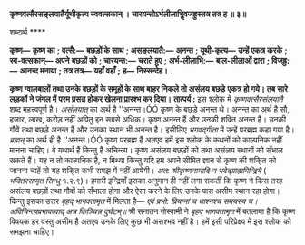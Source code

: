 **कृष्णवत्सैरसङ्लयातैर्यूथीकृत्य स्ववत्सकान् ।** **चारयन्तोऽर्भलीलाभिॢवजह्रुस्तत्र तत्र ह ॥ ३॥** 

शब्दार्थ **** 

**कृष्ण—** **कृष्ण का** **; वत्सै:—** **बछड़ों के साथ** **; असङ्लयातै:—** **अनन्त** **; यूथी-कृत्य—** **उन्हें एकत्र करके** **; स्व-वत्सकान्—** **अपने** **बछड़ों को** **; चारयन्त:—** **चराते हुए** **; अर्भ-लीलाभि:—** **बाल-लीलाओं द्वारा** **; विजह्रु:—** **आनन्द मनाया** **; तत्र तत्र—** **यहाँ वहाँ** **;** **ह—** **निस्सन्देह।** **.** 

**कृष्ण ग्वालबालों तथा उनके बछड़ों के समूहों के साथ बाहर निकले तो असंलय बछड़े** **एकत्र हो गये। तब सारे लड़कों ने जंगल में परम प्रसन्न होकर खेलना प्रारश्भ कर दिया।** **तात्पर्य :** इस श्लोक में *कृष्णवत्सैरसंलयातै* शब्द महत्त्वपूर्ण है। *असंलयात्* का अर्थ है ''अनन्त।ÓÓ कृष्ण के बछड़े अनन्त थे। अनन्त का अर्थ है सौ, हजार, लाख, करोड़ नहीं अपितु इन सबसे अधिक। कृष्ण अनन्त हैं और उनकी शक्ति अनन्त है। उनकी गौवें तथा बछड़े अनन्त हैं और उनका स्थान भी अनन्त है। इसीलिए *भगवद्गीता* में उन्हें परब्रह्म कहा गया है। *ब्रह्मन्* का अर्थ ही है ''अनन्त।ÓÓ कृष्ण परब्रह्म हैं अतएव हमें इस श्लोक के कथनों को काल्पनिक नहीं मानना चाहिए। वे यथार्थ हैं किन्तु हैं अचिन्त्य। कृष्ण असंलय बछड़ों को तथा असंलय स्थानों को सँभाल सकते हैं। यह न तो काल्पनिक है, न मिथ्या किन्तु यदि हम अपने सीमित ज्ञान से कृष्ण की शकि्त को जानना चाहें तो यह शकि्त कभी समझ में नहीं आयेगी। *अत: श्रीकृष्णनामादि न भवेद्ग्राह्यमिन्द्रियै* ( *भक्तिरसामृत सिन्धु* १.२.९)। हमारी इन्द्रियाँ इसका अनुमान ही नहीं लगा सकतीं कि कृष्ण ने किस तरह असंलय बछड़ों तथा गौवों को सँभाला होगा और ऐसा करने के लिए उनके पास असीम स्थान रहा होगा। किन्तु इसका उत्तर *बृहद्* *भागवतामृत* में मिलता है— *एवं प्रभो: प्रियानां च धाश्नश्च समयस्य च।* *अविचिन्त्यप्रभावत्वाद् अत्र किञ्चिन्न दुर्घटम्॥* श्री सनातन गोस्वामी ने *बृहद् भागवतामृत* में बतलाया है कि कृष्ण विषयक हर वस्तु असीम है अतएव उनके लिए कुछ भी असश्भव नहीं है। हमें इसी परिप्रेक्ष्य में इस श्लोक को समझना चाहिए।  